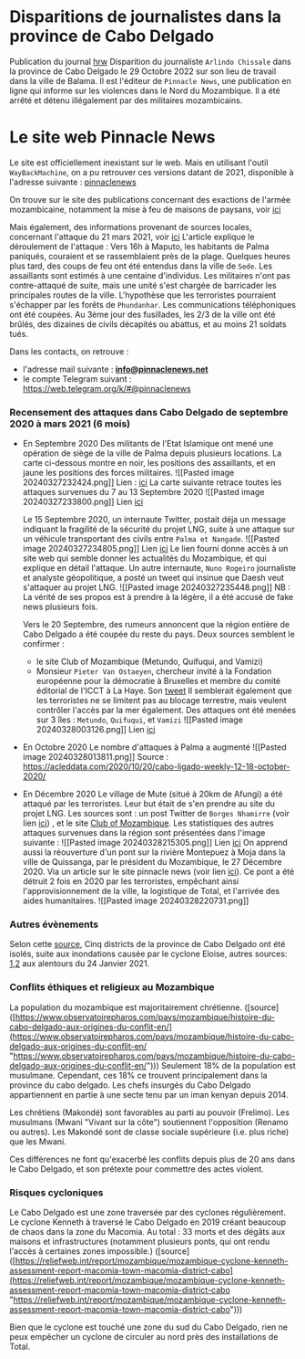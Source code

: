 
# Disparitions de journalistes dans la province de Cabo Delgado 

Publication du journal [hrw](https://www.hrw.org/news/2022/11/02/mozambican-journalist-feared-forcibly-disappeared-cabo-delgado)
Disparition du journaliste `Arlindo Chissale` dans la province de Cabo Delgado le 29 Octobre 2022 sur son lieu de travail dans la ville de Balama. Il est l'éditeur de `Pinnacle News`, une publication en ligne qui informe sur les violences dans le Nord du Mozambique.
Il a été arrêté et détenu illégalement par des militaires mozambicains. 

# Le site web Pinnacle News

Le site est officiellement inexistant sur le web. Mais en utilisant l'outil `WayBackMachine`, on a pu retrouver ces versions datant de 2021, disponible à l'adresse suivante : [pinnaclenews](https://web.archive.org/web/20211207054656/https://pinnaclenews.net/)

On trouve sur le site des publications concernant des exactions de l'armée mozambicaine, notamment la mise à feu de maisons de paysans, voir [ici](https://web.archive.org/web/20211207062450/http://pinnaclenews.net/palma-militares-pegues-a-incendiar-casas-de-populares/)

Mais également, des informations provenant de sources locales, concernant l'attaque du 21 mars 2021, voir [ici](https://web.archive.org/web/20211207064941/http://pinnaclenews.net/cabo-delgado-palma-ataques-abrandaram-e-emboscadas-continuam/)
L'article explique le déroulement de l'attaque :
Vers 16h à Maputo, les habitants de Palma paniqués, couraient et se rassemblaient près de la plage. Quelques heures plus tard, des coups de feu ont été entendus dans la ville de `Sede`. Les assaillants sont estimés à une centaine d'individus. Les militaires n'ont pas contre-attaqué de suite, mais une unité s'est chargée de barricader les principales routes de la ville.  L'hypothèse que les terroristes pourraient s'échapper par les forêts de `Phundanhar`. Les communications téléphoniques ont été coupées. Au 3ème jour des fusillades, les 2/3 de la ville ont été brûlés, des dizaines de civils décapités ou abattus, et au moins 21 soldats tués.

Dans les contacts, on retrouve :
- l'adresse mail suivante : **info@pinnaclenews.net**
- le compte Telegram suivant : https://web.telegram.org/k/#@pinnaclenews

### Recensement des attaques dans Cabo Delgado de septembre 2020 à mars 2021 (6 mois)

- En Septembre 2020
	Des militants de l'Etat Islamique ont mené une opération de siège de la ville de Palma depuis plusieurs locations. La carte ci-dessous montre en noir, les positions des assaillants, et en jaune les positions des forces militaires.
	![[Pasted image 20240327232424.png]]
	Lien : [ici](https://t.me/pinnaclenews/12198)
	La carte suivante retrace toutes les attaques survenues du 7 au 13 Septembre 2020
	![[Pasted image 20240327233800.png]]
	Lien [ici](http://www.acleddata.com/2020/09/15/cabo-ligado-weekly-7-13-september-2020/)
	
	Le 15 Septembre 2020, un internaute Twitter, postait déja un message indiquant la fragilité de la sécurité du projet LNG, suite à une attaque sur un véhicule transportant des civils entre `Palma et Nangade`.
	![[Pasted image 20240327234805.png]]
	Lien [ici](https://twitter.com/ryanmofarrell/status/1305928827290480644?s=19)
	Le lien fourni donne accès à un site web qui semble donner les actualités du Mozambique, et qui explique en détail l'attaque.
	Un autre internaute, `Nuno Rogeiro` journaliste et analyste géopolitique, a posté un tweet qui insinue que Daesh veut s'attaquer au projet LNG.
	![[Pasted image 20240327235448.png]]
	NB : La vérité de ses propos est à prendre à la légère, il a été accusé de fake news plusieurs fois.
	
	Vers le 20 Septembre, des rumeurs annoncent que la région entière de Cabo Delgado a été coupée du reste du pays.
	Deux sources semblent le confirmer :
	* le site Club of Mozambique (Metundo, Quifuqui, and Vamizi)
	* Monsieur `Pieter Van Ostaeyen`, chercheur invité à la Fondation européenne pour la démocratie à Bruxelles et membre du comité éditorial de l'ICCT à La Haye. Son [tweet](https://twitter.com/p_vanostaeyen/status/1307782749454036994?s=19)
	Il semblerait également que les terroristes ne se limitent pas au blocage terrestre, mais veulent contrôler l'accès par la mer également.
	Des attaques ont été menées sur 3 îles : `Metundo`, `Quifuqui`, et  `Vamizi`
	![[Pasted image 20240328003126.png]]
	Lien [ici](https://yandex.com/maps/?ll=40.538417%2C-11.056165&mode=routes&rtext=-11.189804%2C40.608026~-10.775162%2C40.467334~-11.160956%2C40.680358~-11.023198%2C40.690503&rtt=auto&ruri=ymapsbm1%3A%2F%2Forg%3Foid%3D154025396626~~ymapsbm1%3A%2F%2Forg%3Foid%3D101423797316~ymapsbm1%3A%2F%2Forg%3Foid%3D222205332062&z=10)

- En Octobre 2020
	Le nombre d'attaques à Palma a augmenté
	![[Pasted image 20240328013811.png]]
	Source : https://acleddata.com/2020/10/20/cabo-ligado-weekly-12-18-october-2020/
	
* En Décembre 2020
	Le village de Mute (situé à 20km de Afungi) a été attaqué par les terroristes. Leur but était de s'en prendre au site du projet LNG. Les sources sont : un post Twitter de `Borges Nhamirre` (voir lien [ici](https://twitter.com/BorgesNhamirre/status/1336251363014086656)) , et le site [Club of Mozambique](https://clubofmozambique.com/news/mozambique-president-praises-response-of-government-forces-to-attack-near-gas-megaprojects-179767/).
	Les statistiques des autres attaques survenues dans la région sont présentées dans l'image suivante :
	![[Pasted image 20240328215305.png]]
	Lien [ici](https://acleddata.com/2020/12/08/cabo-ligado-weekly-30-november-6-december/)
	On apprend aussi la réouverture d'un pont sur la rivière Montepuez à Moja dans la ville de Quissanga, par le président du Mozambique, le 27 Décembre 2020. Via un article sur le site pinnacle news (voir lien [ici](https://web.archive.org/web/20220517140827/https://pinnaclenews.net/presidente-inaugura-a-ponte-sobre-o-rio-montepuez-em-moja-quissanga/)). Ce pont a été détruit 2 fois en 2020 par les terroristes, empêchant ainsi l'approvisionnement de la ville, la logistique de Total, et l'arrivée des aides humanitaires.
	![[Pasted image 20240328220731.png]]

### Autres évènements

Selon cette [source](https://clubofmozambique.com/news/mozambique-five-cabo-delgado-districts-isolated-following-bridge-collapse-watch-252643/), Cinq districts de la province de Cabo Delgado ont été isolés, suite aux inondations causée par le cyclone Eloise, autres sources: [1](https://www.bbc.com/news/world-africa-55786149),[2](
https://www.caboligado.com/monthly-reports/cabo-ligado-monthly-may-2021) aux alentours du 24 Janvier 2021.


### Conflits éthiques et religieux au Mozambique

La population du mozambique est majoritairement chrétienne. ([source]([https://www.observatoirepharos.com/pays/mozambique/histoire-du-cabo-delgado-aux-origines-du-conflit-en/](https://www.observatoirepharos.com/pays/mozambique/histoire-du-cabo-delgado-aux-origines-du-conflit-en/ "https://www.observatoirepharos.com/pays/mozambique/histoire-du-cabo-delgado-aux-origines-du-conflit-en/"))) Seulement 18% de la population est musulmane. Cependant, ces 18% ce trouvent principalement dans la province du cabo delgado. Les chefs insurgés du Cabo Delgado appartiennent en partie à une secte tenu par un iman kenyan depuis 2014.

Les chrétiens (Makondé) sont favorables au parti au pouvoir (Frelimo). Les musulmans (Mwani "Vivant sur la côte") soutiennent l'opposition (Renamo ou autres). Les Makondé sont de classe sociale supérieure (i.e. plus riche) que les Mwani.

Ces différences ne font qu'exacerbé les conflits depuis plus de 20 ans dans le Cabo Delgado, et son prétexte pour commettre des actes violent.

### Risques cycloniques

Le Cabo Delgado est une zone traversée par des cyclones régulièrement. Le cyclone Kenneth à traversé le Cabo Delgado en 2019 créant beaucoup de chaos dans la zone du Macomia. Au total : 33 morts et des dégâts aux maisons et infrastructures (notamment plusieurs ponts, qui ont rendu l'accès à certaines zones impossible.) ([source]([https://reliefweb.int/report/mozambique/mozambique-cyclone-kenneth-assessment-report-macomia-town-macomia-district-cabo](https://reliefweb.int/report/mozambique/mozambique-cyclone-kenneth-assessment-report-macomia-town-macomia-district-cabo "https://reliefweb.int/report/mozambique/mozambique-cyclone-kenneth-assessment-report-macomia-town-macomia-district-cabo")))

Bien que le cyclone est touché une zone du sud du Cabo Delgado, rien ne peux empêcher un cyclone de circuler au nord près des installations de Total.
